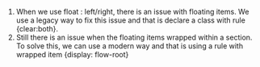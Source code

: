1. When we use float : left/right, there is an issue with floating items. We use a legacy way to fix this issue and that is declare a class with rule {clear:both}.
2. Still there is an issue when the floating items wrapped within a section. To solve this, we can use a modern way and that is using a rule with wrapped item {display: flow-root}

